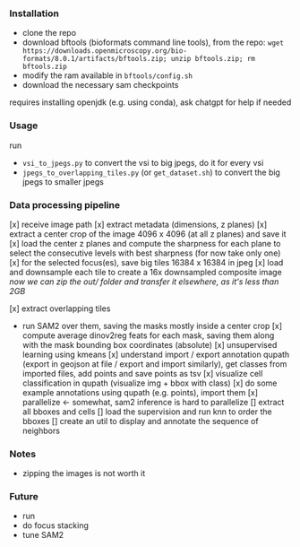 
### Installation
- clone the repo
- download bftools (bioformats command line tools), from the repo: `wget https://downloads.openmicroscopy.org/bio-formats/8.0.1/artifacts/bftools.zip; unzip bftools.zip; rm bftools.zip`
- modify the ram available in `bftools/config.sh`
- download the necessary sam checkpoints 

requires installing openjdk (e.g. using conda), ask chatgpt for help if needed

### Usage
run
- `vsi_to_jpegs.py` to convert the vsi to big jpegs, do it for every vsi
- `jpegs_to_overlapping_tiles.py` (or `get_dataset.sh`) to convert the big jpegs to smaller jpegs

### Data processing pipeline
[x] receive image path
[x] extract metadata (dimensions, z planes)
[x] extract a center crop of the image 4096 x 4096 (at all z planes) and save it
[x] load the center z planes and compute the sharpness for each plane to select the consecutive levels with best sharpness (for now take only one)
[x] for the selected focus(es), save big tiles 16384 x 16384 in jpeg
[x] load and downsample each tile to create a 16x downsampled composite image
_now we can zip the out/ folder and transfer it elsewhere, as it's less than 2GB_

[x] extract overlapping tiles 
- run SAM2 over them, saving the masks mostly inside a center crop
[x] compute average dinov2reg feats for each mask, saving them along with the mask bounding box coordinates (absolute)
[x] unsupervised learning using kmeans
[x] understand import / export annotation qupath (export in geojson at file / export and import similarly), get classes from imported files, add points and save points as tsv
[x] visualize cell classification in qupath (visualize img + bbox with class)
[x] do some example annotations using qupath (e.g. points), import them
[x] parallelize <- somewhat, sam2 inference is hard to parallelize
[] extract all bboxes and cells
[] load the supervision and run knn to order the bboxes
[] create an util to display and annotate the sequence of neighbors


### Notes
- zipping the images is not worth it

### Future
- run 
- do focus stacking
- tune SAM2


